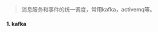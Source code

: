 >消息服务和事件的统一调度，常用kafka，activemq等。

#### 1. kafka





















































